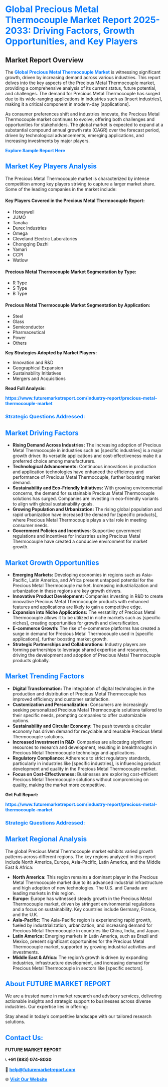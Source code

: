 <h1 style="color: #007BFF;">Global Precious Metal Thermocouple Market Report 2025-2033: Driving Factors, Growth Opportunities, and Key Players</h1>

<section id="overview">
<h2>Market Report Overview</h2>
<p>The <a href="https://www.futuremarketreport.com/industry-report/precious-metal-thermocouple-market" style="color: #007BFF; text-decoration: none;"><strong>Global Precious Metal Thermocouple Market</strong></a> is witnessing significant growth, driven by increasing demand across various industries. This report delves into the key aspects of the Precious Metal Thermocouple market, providing a comprehensive analysis of its current status, future potential, and challenges. The demand for Precious Metal Thermocouple has surged due to its wide-ranging applications in industries such as [insert industries], making it a critical component in modern-day [applications].</p>
<p>As consumer preferences shift and industries innovate, the Precious Metal Thermocouple market continues to evolve, offering both challenges and opportunities for stakeholders. The global market is expected to expand at a substantial compound annual growth rate (CAGR) over the forecast period, driven by technological advancements, emerging applications, and increasing investments by major players.</p>
</section>

<section id="overview">
<p><a href="https://www.futuremarketreport.com/request-sample/reportId=82409" style="color: #007BFF; text-decoration: none;"><strong>Explore Sample Report Here</strong></a></p>
</section>

<section id="key-players">
<h2 style="color: #007BFF;">Market Key Players Analysis</h2>
<p>The Precious Metal Thermocouple market is characterized by intense competition among key players striving to capture a larger market share. Some of the leading companies in the market include:</p>
<h4>Key Players Covered in the Precious Metal Thermocouple Report:</h4>
<ul><li>Honeywell</li><li>JUMO</li><li>Tanaka</li><li>Durex Industries</li><li>Omega</li><li>Cleveland Electric Laboratories</li><li>Chongqing Dazhi</li><li>Yamari</li><li>CCPI</li><li>Watlow</li></ul>
<h4>Precious Metal Thermocouple Market Segmentation by Type:</h4>
<ul><li>R Type</li><li>S Type</li><li>B Type</li></ul>

<h4>Precious Metal Thermocouple Market Segmentation by Application:</h4>
<ul><li>Steel</li><li>Glass</li><li>Semiconductor</li><li>Pharmaceutical</li><li>Power</li><li>Others</li></ul>
<p><strong>Key Strategies Adopted by Market Players:</strong></p>
<ul>
<li>Innovation and R&D</li>
<li>Geographical Expansion</li>
<li>Sustainability Initiatives</li>
<li>Mergers and Acquisitions</li>
</ul>
</section>

<section>
<p><strong>Read Full Analysis: </strong></p><a href="https://www.futuremarketreport.com/industry-report/precious-metal-thermocouple-market" style="color: #007BFF; text-decoration: none;"><strong>https://www.futuremarketreport.com/industry-report/precious-metal-thermocouple-market</strong></a>
<h3 style="color: #007BFF;">Strategic Questions Addressed:</h3>
</section>

<section id="driving-factors">
<h2 style="color: #007BFF;">Market Driving Factors</h2>
<ul>
<li><strong>Rising Demand Across Industries:</strong> The increasing adoption of Precious Metal Thermocouple in industries such as [specific industries] is a major growth driver. Its versatile applications and cost-effectiveness make it a preferred choice among manufacturers.</li>
<li><strong>Technological Advancements:</strong> Continuous innovations in production and application technologies have enhanced the efficiency and performance of Precious Metal Thermocouple, further boosting market demand.</li>
<li><strong>Sustainability and Eco-Friendly Initiatives:</strong> With growing environmental concerns, the demand for sustainable Precious Metal Thermocouple solutions has surged. Companies are investing in eco-friendly variants to align with global sustainability goals.</li>
<li><strong>Growing Population and Urbanization:</strong> The rising global population and rapid urbanization have increased the demand for [specific products], where Precious Metal Thermocouple plays a vital role in meeting consumer needs.</li>
<li><strong>Government Policies and Incentives:</strong> Supportive government regulations and incentives for industries using Precious Metal Thermocouple have created a conducive environment for market growth.</li>
</ul>
</section>

<section id="growth-opportunities">
<h2 style="color: #007BFF;">Market Growth Opportunities</h2>
<ul>
<li><strong>Emerging Markets:</strong> Developing economies in regions such as Asia-Pacific, Latin America, and Africa present untapped potential for the Precious Metal Thermocouple market. Increasing industrialization and urbanization in these regions are key growth drivers.</li>
<li><strong>Innovative Product Development:</strong> Companies investing in R&D to create innovative Precious Metal Thermocouple products with enhanced features and applications are likely to gain a competitive edge.</li>
<li><strong>Expansion into Niche Applications:</strong> The versatility of Precious Metal Thermocouple allows it to be utilized in niche markets such as [specific niches], creating opportunities for growth and diversification.</li>
<li><strong>E-commerce Growth:</strong> The rise of e-commerce platforms has created a surge in demand for Precious Metal Thermocouple used in [specific applications], further boosting market growth.</li>
<li><strong>Strategic Partnerships and Collaborations:</strong> Industry players are forming partnerships to leverage shared expertise and resources, driving the development and adoption of Precious Metal Thermocouple products globally.</li>
</ul>
</section>

<section id="trending-factors">
<h2 style="color: #007BFF;">Market Trending Factors</h2>
<ul>
<li><strong>Digital Transformation:</strong> The integration of digital technologies in the production and distribution of Precious Metal Thermocouple has improved efficiency and customer satisfaction.</li>
<li><strong>Customization and Personalization:</strong> Consumers are increasingly seeking personalized Precious Metal Thermocouple solutions tailored to their specific needs, prompting companies to offer customizable options.</li>
<li><strong>Sustainability and Circular Economy:</strong> The push towards a circular economy has driven demand for recyclable and reusable Precious Metal Thermocouple solutions.</li>
<li><strong>Increased Investment in R&D:</strong> Companies are allocating significant resources to research and development, resulting in breakthroughs in Precious Metal Thermocouple technology and applications.</li>
<li><strong>Regulatory Compliance:</strong> Adherence to strict regulatory standards, particularly in industries like [specific industries], is influencing product development and quality in the Precious Metal Thermocouple market.</li>
<li><strong>Focus on Cost-Effectiveness:</strong> Businesses are exploring cost-efficient Precious Metal Thermocouple solutions without compromising on quality, making the market more competitive.</li>
</ul>
</section>

<section>
<p><strong>Get Full Report: </strong></p><a href="https://www.futuremarketreport.com/industry-report/precious-metal-thermocouple-market" style="color: #007BFF; text-decoration: none;"><strong>https://www.futuremarketreport.com/industry-report/precious-metal-thermocouple-market</strong></a>
<h3 style="color: #007BFF;">Strategic Questions Addressed:</h3>
</section>


<section id="regional-analysis">
<h2 style="color: #007BFF;">Market Regional Analysis</h2>
<p>The global Precious Metal Thermocouple market exhibits varied growth patterns across different regions. The key regions analyzed in this report include North America, Europe, Asia-Pacific, Latin America, and the Middle East & Africa:</p>
<ul>
<li><strong>North America:</strong> This region remains a dominant player in the Precious Metal Thermocouple market due to its advanced industrial infrastructure and high adoption of new technologies. The U.S. and Canada are leading markets in this region.</li>
<li><strong>Europe:</strong> Europe has witnessed steady growth in the Precious Metal Thermocouple market, driven by stringent environmental regulations and a focus on sustainability. Key countries include Germany, France, and the U.K.</li>
<li><strong>Asia-Pacific:</strong> The Asia-Pacific region is experiencing rapid growth, fueled by industrialization, urbanization, and increasing demand for Precious Metal Thermocouple in countries like China, India, and Japan.</li>
<li><strong>Latin America:</strong> Emerging markets in Latin America, such as Brazil and Mexico, present significant opportunities for the Precious Metal Thermocouple market, supported by growing industrial activities and investments.</li>
<li><strong>Middle East & Africa:</strong> The region’s growth is driven by expanding industries, infrastructure development, and increasing demand for Precious Metal Thermocouple in sectors like [specific sectors].</li>
</ul>
</section>

<footer>
<h2 style="color: #007BFF;">About FUTURE MARKET REPORT</h2>
<p>We are a trusted name in market research and advisory services, delivering actionable insights and strategic support to businesses across diverse industries. Our expertise lies in offering:</p>

<p>Stay ahead in today’s competitive landscape with our tailored research solutions.</p>

<h2 style="color: #007BFF;">Contact Us:</h2>
<p><strong>FUTURE MARKET REPORT</strong></p>
<p>📞 <strong>+91 (883) 074-8030</strong></p>
<p>📧 <strong><a href="mailto:help@futuremarketreport.com" style="color: #007BFF;">help@futuremarketreport.com</a></strong></p>
<p>🌐 <strong><a href="https://www.futuremarketreport.com/" style="color: #007BFF;">Visit Our Website</a></strong></p>
</footer>